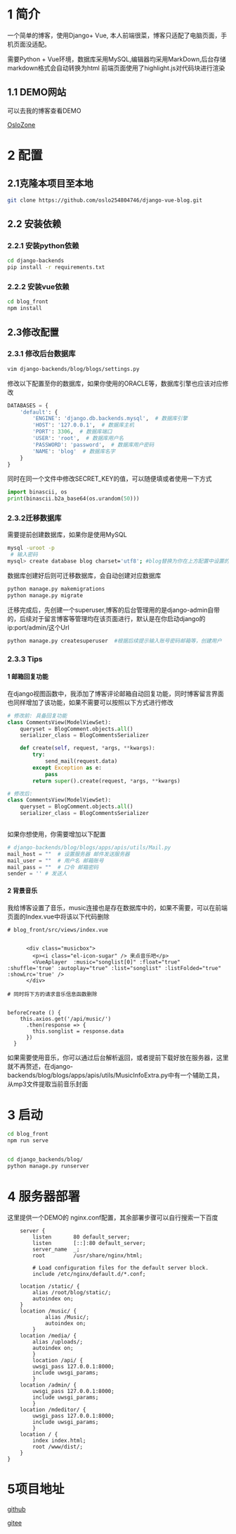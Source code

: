 # 1 简介

一个简单的博客，使用Django+ Vue, 本人前端很菜，博客只适配了电脑页面，手机页面没适配。

需要Python + Vue环境，数据库采用MySQL,编辑器均采用MarkDown,后台存储markdown格式会自动转换为html
前端页面使用了highlight.js对代码块进行渲染

## 1.1 DEMO网站

可以去我的博客查看DEMO

[OsloZone](http://www.oslozone.cn)

# 2 配置

## 2.1克隆本项目至本地

```bash
git clone https://github.com/oslo254804746/django-vue-blog.git
```



## 2.2 安装依赖

### 2.2.1 安装python依赖

```bash
cd django-backends
pip install -r requirements.txt
```

### 2.2.2 安装vue依赖

```bash
cd blog_front
npm install
```

## 2.3修改配置

### 2.3.1 修改后台数据库

```bash
vim django-backends/blog/blogs/settings.py
```

修改以下配置至你的数据库，如果你使用的ORACLE等，数据库引擎也应该对应修改

```python
DATABASES = {
    'default': {
        'ENGINE': 'django.db.backends.mysql',  # 数据库引擎
        'HOST': '127.0.0.1',  # 数据库主机
        'PORT': 3306,  # 数据库端口
        'USER': 'root',  # 数据库用户名
        'PASSWORD': 'password',  # 数据库用户密码
        'NAME': 'blog'  # 数据库名字
    }
}
```
同时在同一个文件中修改SECRET_KEY的值，可以随便填或者使用一下方式

```python
import binascii, os
print(binascii.b2a_base64(os.urandom(50)))
```
### 2.3.2迁移数据库

需要提前创建数据库，如果你是使用MySQL

```bash
mysql -uroot -p 
 # 输入密码
mysql> create database blog charset='utf8'; #blog替换为你在上方配置中设置的名字

```



数据库创建好后则可迁移数据库，会自动创建对应数据库

```bash
python manage.py makemigrations
python manage.py migrate
```

迁移完成后，先创建一个superuser,博客的后台管理用的是django-admin自带的，后续对于留言博客等管理均在该页面进行，默认是在你启动django的ip:port/admin/这个Url

```bash
python manage.py createsuperuser  #根据后续提示输入账号密码邮箱等，创建用户
```

### 2.3.3 Tips

#### 1 邮箱回复功能

在django视图函数中，我添加了博客评论邮箱自动回复功能，同时博客留言界面也同样增加了该功能，如果不需要可以按照以下方式进行修改

```python
# 修改前: 具备回复功能
class CommentsView(ModelViewSet):
    queryset = BlogComment.objects.all()
    serializer_class = BlogCommentsSerializer

    def create(self, request, *args, **kwargs):
        try:
            send_mail(request.data)
        except Exception as e:
            pass
        return super().create(request, *args, **kwargs)

# 修改后:
class CommentsView(ModelViewSet):
    queryset = BlogComment.objects.all()
    serializer_class = BlogCommentsSerializer
      
```

如果你想使用，你需要增加以下配置
```python
# django-backends/blog/blogs/apps/apis/utils/Mail.py
mail_host = ""  # 设置服务器 邮件发送服务器
mail_user = ""  # 用户名 邮箱账号
mail_pass = ""  # 口令 邮箱密码
sender = '' # 发送人
```

#### 2 背景音乐

我给博客设置了音乐，music连接也是存在数据库中的，如果不需要，可以在前端页面的Index.vue中将该以下代码删除

```vue
# blog_front/src/views/index.vue


      <div class="musicbox">
        <p><i class="el-icon-sugar" /> 来点音乐吧</p>
        <VueAplayer  :music="songlist[0]" :float="true" :shuffle='true' :autoplay="true" :list="songlist" :listFolded="true"  :showLrc='true' />
      </div>

# 同时将下方的请求音乐信息函数删除
  

beforeCreate () {
    this.axios.get('/api/music/')
      .then(response => {
        this.songlist = response.data
      })
  }
```

如果需要使用音乐，你可以通过后台解析返回，或者提前下载好放在服务器，这里就不再赘述，在django-backends/blog/blogs/apps/apis/utils/MusicInfoExtra.py中有一个辅助工具，从mp3文件提取当前音乐封面



# 3 启动

```bash
cd blog_front
npm run serve


cd django_backends/blog/ 
python manage.py runserver
```

# 4 服务器部署

这里提供一个DEMO的 nginx.conf配置，其余部署步骤可以自行搜索一下百度

```nginx
    server {
        listen       80 default_server;
        listen       [::]:80 default_server;
        server_name  _;
        root         /usr/share/nginx/html;

        # Load configuration files for the default server block.
        include /etc/nginx/default.d/*.conf;

	location /static/ {
	    alias /root/blog/static/;
	    autoindex on;
	}
	location /music/ {
            alias /Music/;
            autoindex on;
        }
	location /media/ {
	    alias /uploads/;
	    autoindex on;
        }
        location /api/ {
	    uwsgi_pass 127.0.0.1:8000;
	    include uwsgi_params;
        }
	location /admin/ {
	    uwsgi_pass 127.0.0.1:8000;
	    include uwsgi_params;
        }
	location /mdeditor/ {
	    uwsgi_pass 127.0.0.1:8000;
	    include uwsgi_params;
        }
	location / {
	    index index.html;
	    root /www/dist/;
	}
}
```

# 5项目地址

[github](https://github.com/oslo254804746/django-vue-blog)

[gitee](https://gitee.com/oslo254804746/django-vue-blog)


